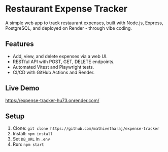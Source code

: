# Restaurant Expense Tracker
A simple web app to track restaurant expenses, built with Node.js, Express, PostgreSQL, and deployed on Render - through vibe coding.

## Features
- Add, view, and delete expenses via a web UI.
- RESTful API with POST, GET, DELETE endpoints.
- Automated Vitest and Playwright tests.
- CI/CD with GitHub Actions and Render.

## Live Demo
https://expense-tracker-hu73.onrender.com/

## Setup
1. Clone: `git clone https://github.com/mathivetharaj/expense-tracker`
2. Install: `npm install`
3. Set `DB_URL` in `.env`
4. Run: `npm start`
